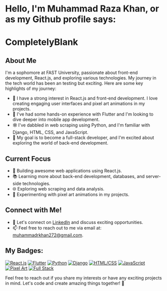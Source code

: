 # Hello, I'm Muhammad Raza Khan, or as my Github profile says:
# CompletelyBlank 

## About Me

I'm a sophomore at FAST University, passionate about front-end development, React.js, and exploring various technologies. My journey in the tech world has been an testing but exciting. Here are some key highlights of my journey:

- 🚀 I have a strong interest in React.js and front-end development. I love creating engaging user interfaces and pixel art animations in my projects.
- 📱 I've had some hands-on experience with Flutter and I'm looking to dive deeper into mobile app development.
- 🕸️ I've dabbled in web scraping using Python, and I'm familiar with Django, HTML, CSS, and JavaScript.
- 💼 My goal is to become a full-stack developer, and I'm excited about exploring the world of back-end development.

## Current Focus

- 🔧 Building awesome web applications using React.js.
- 📚 Learning more about back-end development, databases, and server-side technologies.
- 🌐 Exploring web scraping and data analysis.
- 🌟 Experimenting with pixel art animations in my projects.

## Connect with Me!

- 💬 Let's connect on [LinkedIn](https://www.linkedin.com/in/muhammad-raza-khan-95ab45242/) and discuss exciting opportunities.
- 📫 Feel free to reach out to me via email at: muhammadrkhan272@gmail.com.

## My Badges:

[![React.js](https://img.shields.io/badge/React.js-Beginner-blue)](https://reactjs.org/)
[![Flutter](https://img.shields.io/badge/Flutter-Beginner-blue)](https://flutter.dev/)
[![Python](https://img.shields.io/badge/Python-Web%20Scraping-green)](https://www.python.org/)
[![Django](https://img.shields.io/badge/Django-Beginner-green)](https://www.djangoproject.com/)
[![HTML/CSS](https://img.shields.io/badge/HTML%2FCSS-Intermediate-orange)](https://developer.mozilla.org/en-US/docs/Web/HTML)
[![JavaScript](https://img.shields.io/badge/JavaScript-Beginner-yellow)](https://developer.mozilla.org/en-US/docs/Web/JavaScript)
[![Pixel Art](https://img.shields.io/badge/Pixel%20Art-Enthusiast-ff69b4)](https://en.wikipedia.org/wiki/Pixel_art)
[![Full Stack](https://img.shields.io/badge/Full%20Stack-Explorer-brightgreen)](https://en.wikipedia.org/wiki/Full_stack)

Feel free to reach out if you share my interests or have any exciting projects in mind. Let's code and create amazing things together! 🚀

